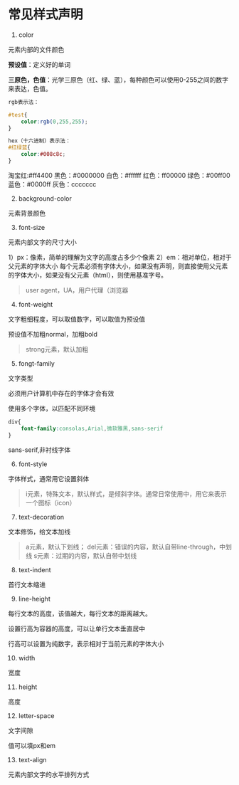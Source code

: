 # 常见样式声明

1. color

元素内部的文件颜色

**预设值**：定义好的单词

**三原色，色值**：光学三原色（红、绿、蓝），每种颜色可以使用0-255之间的数字来表达，色值。

```css
rgb表示法：

#test{
    color:rgb(0,255,255);
}

hex（十六进制）表示法：
#红绿蓝{
    color:#008c8c;
}
```

淘宝红:#ff4400
黑色：#0000000
白色：#ffffff
红色：ff00000
绿色：#00ff00
蓝色：#0000ff
灰色：ccccccc

2. background-color

元素背景颜色

3. font-size

元素内部文字的尺寸大小

1）px：像素，简单的理解为文字的高度占多少个像素
2）em：相对单位，相对于父元素的字体大小
每个元素必须有字体大小，如果没有声明，则直接使用父元素的字体大小，如果没有父元素（html），则使用基准字号。

>user agent，UA，用户代理（浏览器

4. font-weight

文字粗细程度，可以取值数字，可以取值为预设值

预设值不加粗normal，加粗bold

>strong元素，默认加粗

5. fongt-family

文字类型

必须用户计算机中存在的字体才会有效

使用多个字体，以匹配不同环境

```css
div{
    font-family:consolas,Arial,微软雅黑,sans-serif
}
```
sans-serif,非衬线字体

6. font-style

字体样式，通常用它设置斜体

>i元素，特殊文本，默认样式，是倾斜字体。通常日常使用中，用它来表示一个图标（icon）

7. text-decoration

文本修饰，给文本加线

>a元素，默认下划线；
>del元素：错误的内容，默认自带line-through，中划线
>s元素：过期的内容，默认自带中划线

8. text-indent

首行文本缩进

9. line-height 

每行文本的高度，该值越大，每行文本的距离越大。

设置行高为容器的高度，可以让单行文本垂直居中

行高可以设置为纯数字，表示相对于当前元素的字体大小

10. width

宽度

11. height

高度

12. letter-space

文字间隙

值可以填px和em

13. text-align

元素内部文字的水平排列方式


